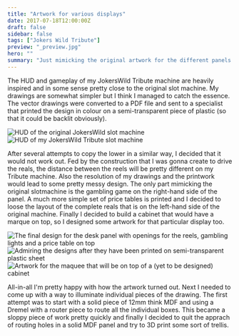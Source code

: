 ```yaml
---
title: "Artwork for various displays"
date: 2017-07-18T12:00:00Z
draft: false
sidebar: false
tags: ["Jokers Wild Tribute"]
preview: "_preview.jpg"
hero: ""
summary: "Just mimicking the original artwork for the different panels is good enough, but still a challenging job."
---
```


The HUD and gameplay of my JokersWild Tribute machine are heavily inspired and in some sense pretty close to the original slot machine. My drawings are somewhat simpler but I think I managed to catch the essence. The vector drawings were converted to a PDF file and sent to a specialist that printed the design in colour on a semi-transparent piece of plastic (so that it could be backlit obviously).

![HUD of the original JokersWild slot machine](../fun-project-taking-shape/_preview.jpg)
![HUD of my JokersWild Tribute slot machine](hud.jpg)

After several attempts to copy the lower in a similar way, I decided that it would not work out. Fed by the construction that I was gonna create to drive the reals, the distance between the reels will be pretty different on my Tribute machine. Also the resolution of my drawings and the printwork would lead to some pretty messy design. The only part mimicking the original slotmachine is the gambling game on the right-hand side of the panel. A much more simple set of price tables is printed and I decided to loose the layout of the complete reals that is on the left-hand side of the original machine. Finally I decided to build a cabinet that would have a marque on top, so I designed some artwork for that particular display too.

![The final design for the desk panel with openings for the reels, gambling lights and a price table on top](panel.jpg)
![Admiring the designs after they have been printed on semi-transparent plastic sheet](print.jpg)
![Artwork for the maquee that will be on top of a (yet to be designed) cabinet](marquee.jpg)

All-in-all I'm pretty happy with how the artwork turned out. Next I needed to come up with a way to illuminate individual pieces of the drawing. The first attempt was to start with a solid piece of 12mm think MDF and using a Dremel with a router piece to route all the individual boxes. This became a sloppy piece of work pretty quickly and finally I decided to quit the apprach of routing holes in a solid MDF panel and try to 3D print some sort of trellis.
